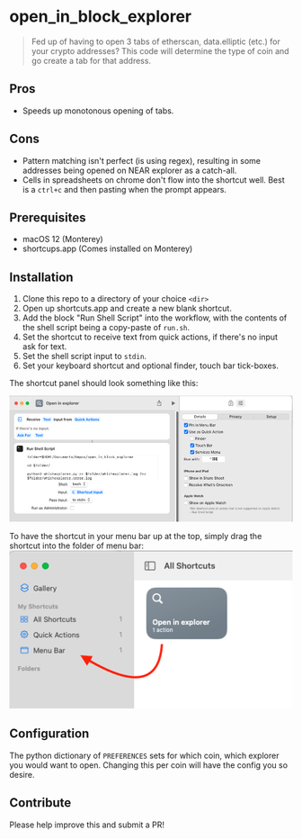 # open_in_block_explorer

> Fed up of having to open 3 tabs of etherscan, data.elliptic (etc.) for your crypto addresses? This code will determine the type of coin and go create a tab for that address.


## Pros
- Speeds up monotonous opening of tabs.

## Cons
- Pattern matching isn't perfect (is using regex), resulting in some addresses being opened on NEAR explorer as a catch-all.
- Cells in spreadsheets on chrome don't flow into the shortcut well. Best is a `ctrl+c` and then pasting when the prompt appears.

## Prerequisites 
- macOS 12 (Monterey)
- shortcups.app (Comes installed on Monterey)


## Installation
1. Clone this repo to a directory of your choice `<dir>`
2. Open up shortcuts.app and create a new blank shortcut.
3. Add the block "Run Shell Script" into the workflow, with the contents of the shell script being a copy-paste of `run.sh`.
4. Set the shortcut to receive text from quick actions, if there's no input ask for text.
5. Set the shell script input to `stdin`.
6. Set your keyboard shortcut and optional finder, touch bar tick-boxes.

The shortcut panel should look something like this:

![full shortcut panel](./media/shortcut_panel.png)

To have the shortcut in your menu bar up at the top, simply drag the shortcut into the folder of menu bar:
![dragging to menu bar](./media/drag_to_menu_bar.png)


## Configuration
The python dictionary of `PREFERENCES` sets for which coin, which explorer you would want to open. Changing this per coin will have the config you so desire.


## Contribute
Please help improve this and submit a PR!